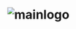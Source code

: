 # <div align=center background-color=black>![mainlogo](https://user-images.githubusercontent.com/107897812/194016226-f3e9c4b8-ce4c-4bab-b264-1cd101d6cb53.png)</div>
